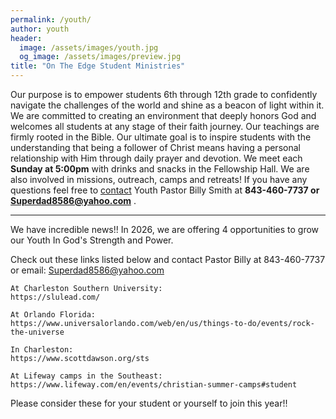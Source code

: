 ```yaml
---
permalink: /youth/
author: youth
header:
  image: /assets/images/youth.jpg
  og_image: /assets/images/preview.jpg
title: "On The Edge Student Ministries"
---
```


Our purpose is to empower students 6th through 12th grade to confidently navigate the challenges of the world and shine as a beacon of
light within it. We are committed to creating an environment that deeply honors God and welcomes
all students at any stage of their faith journey. Our teachings are firmly rooted in the Bible.
Our ultimate goal is to inspire students with the understanding that being a follower of Christ
means having a personal relationship with Him through daily prayer and devotion. We meet each
**Sunday at 5:00pm** with drinks and snacks in the Fellowship Hall. We are also involved in missions, outreach, camps and
retreats! If you have any questions feel free to [contact](ourleaders.md) Youth Pastor Billy Smith at **843-460-7737 or Superdad8586@yahoo.com** .  

  <hr>  
  We have incredible news!! In 2026, we are offering 4 opportunities to grow our Youth In God's Strength and Power.  
  
  Check out these links listed below and contact Pastor Billy at 843-460-7737 or email: Superdad8586@yahoo.com  

    At Charleston Southern University:  
    https://slulead.com/    
    
    At Orlando Florida:  
    https://www.universalorlando.com/web/en/us/things-to-do/events/rock-the-universe  
    
    In Charleston:  
    https://www.scottdawson.org/sts  
    
    At Lifeway camps in the Southeast:   
    https://www.lifeway.com/en/events/christian-summer-camps#student    

  Please consider these for your student or yourself to join this year!!
    
 
